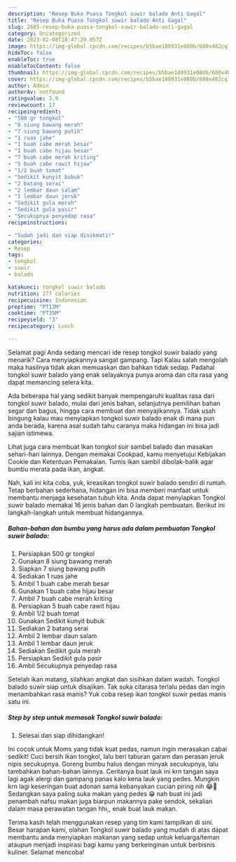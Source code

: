 ```yaml
---
description: "Resep Buka Puasa Tongkol suwir balado Anti Gagal"
title: "Resep Buka Puasa Tongkol suwir balado Anti Gagal"
slug: 2685-resep-buka-puasa-tongkol-suwir-balado-anti-gagal
category: Uncategorized
date: 2023-02-08T18:47:29.057Z
image: https://img-global.cpcdn.com/recipes/b5bae180931e080b/680x482cq70/tongkol-suwir-balado-foto-resep-utama.jpg
hideToc: false
enableToc: true
enableTocContent: false
thumbnail: https://img-global.cpcdn.com/recipes/b5bae180931e080b/680x482cq70/tongkol-suwir-balado-foto-resep-utama.jpg
cover: https://img-global.cpcdn.com/recipes/b5bae180931e080b/680x482cq70/tongkol-suwir-balado-foto-resep-utama.jpg
author: Admin
authorAv: notfound
ratingvalue: 3.9
reviewcount: 17
recipeingredient:
- "500 gr tongkol"
- "8 siung bawang merah"
- "7 siung bawang putih"
- "1 ruas jahe"
- "1 buah cabe merah besar"
- "1 buah cabe hijau besar"
- "7 buah cabe merah kriting"
- "5 buah cabe rawit hijau"
- "1/2 buah tomat"
- "Sedikit kunyit bubuk"
- "2 batang serai"
- "2 lembar daun salam"
- "1 lembar daun jeruk"
- "Sedikit gula merah"
- "Sedikit gula pasir"
- "Secukupnya penyedap rasa"
recipeinstructions:

- "Sudah jadi dan siap dinikmati!"
categories:
- Resep
tags:
- tongkol
- suwir
- balado

katakunci: tongkol suwir balado 
nutrition: 277 calories
recipecuisine: Indonesian
preptime: "PT13M"
cooktime: "PT35M"
recipeyield: "3"
recipecategory: Lunch

---
```



Selamat pagi Anda sedang mencari ide resep tongkol suwir balado yang menarik? Cara menyiapkannya sangat gampang. Tapi Kalau salah mengolah maka hasilnya tidak akan memuaskan dan bahkan tidak sedap. Padahal tongkol suwir balado yang enak selayaknya punya aroma dan cita rasa yang dapat memancing selera kita.


Ada beberapa hal yang sedikit banyak mempengaruhi kualitas rasa dari tongkol suwir balado, mulai dari jenis bahan, selanjutnya pemilihan bahan segar dan bagus, hingga cara membuat dan menyajikannya. Tidak usah bingung kalau mau menyiapkan tongkol suwir balado enak di mana pun anda berada, karena asal sudah tahu caranya maka hidangan ini bisa jadi sajian istimewa.

Lihat juga cara membuat Ikan tongkol suir sambel balado dan masakan sehari-hari lainnya. Dengan memakai Cookpad, kamu menyetujui Kebijakan Cookie dan Ketentuan Pemakaian. Tumis ikan sambil dibolak-balik agar bumbu merata pada ikan, angkat.


Nah, kali ini kita coba, yuk, kreasikan tongkol suwir balado sendiri di rumah. Tetap berbahan sederhana, hidangan ini bisa memberi manfaat untuk membantu menjaga kesehatan tubuh kita. Anda dapat menyiapkan Tongkol suwir balado memakai 16 jenis bahan dan 0 langkah pembuatan. Berikut ini langkah-langkah untuk membuat hidangannya.

<!--inarticleads1-->

##### Bahan-bahan dan bumbu yang harus ada dalam pembuatan Tongkol suwir balado:

1. Persiapkan 500 gr tongkol
1. Gunakan 8 siung bawang merah
1. Siapkan 7 siung bawang putih
1. Sediakan 1 ruas jahe
1. Ambil 1 buah cabe merah besar
1. Gunakan 1 buah cabe hijau besar
1. Ambil 7 buah cabe merah kriting
1. Persiapkan 5 buah cabe rawit hijau
1. Ambil 1/2 buah tomat
1. Gunakan Sedikit kunyit bubuk
1. Sediakan 2 batang serai
1. Ambil 2 lembar daun salam
1. Ambil 1 lembar daun jeruk
1. Sediakan Sedikit gula merah
1. Persiapkan Sedikit gula pasir
1. Ambil Secukupnya penyedap rasa


Setelah ikan matang, silahkan angkat dan sisihkan dalam wadah. Tongkol balado suwir siap untuk disajikan. Tak suka citarasa terlalu pedas dan ingin menambahkan rasa manis? Yuk coba resep ikan tongkol suwir pedas manis satu ini. 

<!--inarticleads2-->

##### Step by step untuk memasak Tongkol suwir balado:


1. Selesai dan siap dihidangkan!

Ini cocok untuk Moms yang tidak kuat pedas, namun ingin merasakan cabai sedikit! Cuci bersih ikan tongkol, lalu beri taburan garam dan perasan jeruk nipis secukupnya. Goreng bumbu halus dengan minyak secukupnya, lalu tambahkan bahan-bahan lainnya. Ceritanya buat lauk ini krn tangan saya lagi agak alergi dan gampang panas kalo kena lauk yang pedes. Mungkin krn lagi keseringan buat adonan sama kebanyakan cucian piring nih 😂🤭 Sedangkan saya paling suka makan yang pedes 😁 nah buat ini jadi penambah nafsu makan juga biarpun makannya pake sendok, sekalian dalam masa perawatan tangan hhi,, enak buat lauk makan. 

Terima kasih telah menggunakan resep yang tim kami tampilkan di sini. Besar harapan kami, olahan Tongkol suwir balado yang mudah di atas dapat membantu anda menyiapkan makanan yang sedap untuk keluarga/teman ataupun menjadi inspirasi bagi kamu yang berkeinginan untuk berbisnis kuliner. Selamat mencoba!
